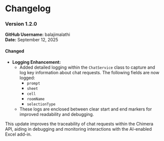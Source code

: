 # Changelog

### Version 1.2.0

**GitHub Username:** balajimalathi  
**Date:** September 12, 2025  

#### Changed
- **Logging Enhancement:**  
  - Added detailed logging within the `ChatService` class to capture and log key information about chat requests. The following fields are now logged:
    - `prompt`
    - `sheet`
    - `cell`
    - `roomName`
    - `selectionType`
  - These logs are enclosed between clear start and end markers for improved readability and debugging.

This update improves the traceability of chat requests within the Chimera API, aiding in debugging and monitoring interactions with the AI-enabled Excel add-in.